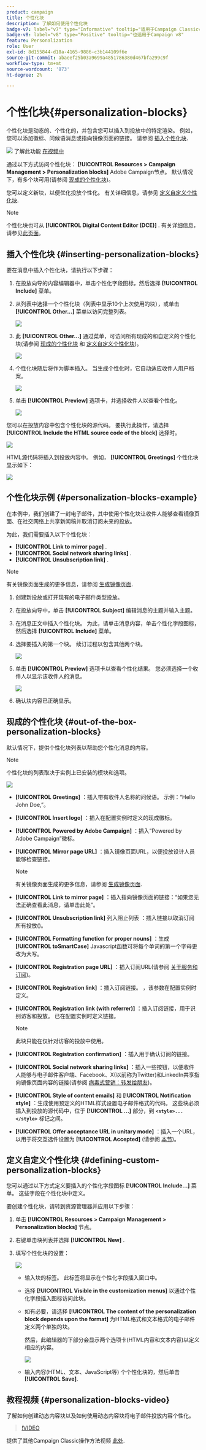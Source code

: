 ```yaml
---
product: campaign
title: 个性化块
description: 了解如何使用个性化块
badge-v7: label="v7" type="Informative" tooltip="适用于Campaign Classicv7"
badge-v8: label="v8" type="Positive" tooltip="也适用于Campaign v8"
feature: Personalization
role: User
exl-id: 8d155844-d18a-4165-9886-c3b144109f6e
source-git-commit: abaeef25b03a9699a4851786380d467bfa299c9f
workflow-type: tm+mt
source-wordcount: '873'
ht-degree: 2%

---
```


# 个性化块{#personalization-blocks}

个性化块是动态的、个性化的，并包含您可以插入到投放中的特定渲染。 例如，您可以添加徽标、问候语消息或指向镜像页面的链接。 请参阅 [插入个性化块](#inserting-personalization-blocks).

![](assets/do-not-localize/how-to-video.png) 了解此功能 [在视频中](#personalization-blocks-video)

通过以下方式访问个性化块： **[!UICONTROL Resources > Campaign Management > Personalization blocks]** Adobe Campaign节点。 默认情况下，有多个块可用(请参阅 [现成的个性化块](#out-of-the-box-personalization-blocks))。

您可以定义新块，以便优化投放个性化。 有关详细信息，请参见 [定义自定义个性化块](#defining-custom-personalization-blocks).

>[!NOTE]
>
>个性化块也可从 **[!UICONTROL Digital Content Editor (DCE)]** . 有关详细信息，请参见[此页面](../../web/using/editing-content.md#inserting-a-personalization-block)。

## 插入个性化块 {#inserting-personalization-blocks}

要在消息中插入个性化块，请执行以下步骤：

1. 在投放向导的内容编辑器中，单击个性化字段图标，然后选择 **[!UICONTROL Include]** 菜单。
1. 从列表中选择一个个性化块（列表中显示10个上次使用的块），或单击 **[!UICONTROL Other...]** 菜单以访问完整列表。

   ![](assets/s_ncs_user_personalized_block01.png)

1. 此 **[!UICONTROL Other...]** 通过菜单，可访问所有现成的和自定义的个性化块(请参阅 [现成的个性化块](#out-of-the-box-personalization-blocks) 和 [定义自定义个性化块](#defining-custom-personalization-blocks))。

   ![](assets/s_ncs_user_personalized_block02.png)

1. 个性化块随后将作为脚本插入。 当生成个性化时，它自动适应收件人用户档案。

   ![](assets/s_ncs_user_personalized_block03.png)

1. 单击 **[!UICONTROL Preview]** 选项卡，并选择收件人以查看个性化。

   ![](assets/s_ncs_user_personalized_block04.png)

您可以在投放内容中包含个性化块的源代码。 要执行此操作，请选择 **[!UICONTROL Include the HTML source code of the block]** 选择时。

![](assets/s_ncs_user_personalized_block05.png)

HTML源代码将插入到投放内容中。 例如， **[!UICONTROL Greetings]** 个性化块显示如下：

![](assets/s_ncs_user_personalized_block06.png)

## 个性化块示例 {#personalization-blocks-example}

在本例中，我们创建了一封电子邮件，其中使用个性化块让收件人能够查看镜像页面、在社交网络上共享新闻稿并取消订阅未来的投放。

为此，我们需要插入以下个性化块：

* **[!UICONTROL Link to mirror page]** .
* **[!UICONTROL Social network sharing links]** .
* **[!UICONTROL Unsubscription link]** .

>[!NOTE]
>
>有关镜像页面生成的更多信息，请参阅 [生成镜像页面](sending-messages.md#generating-the-mirror-page).

1. 创建新投放或打开现有的电子邮件类型投放。
1. 在投放向导中，单击 **[!UICONTROL Subject]** 编辑消息的主题并输入主题。
1. 在消息正文中插入个性化块。 为此，请单击消息内容，单击个性化字段图标，然后选择 **[!UICONTROL Include]** 菜单。
1. 选择要插入的第一个块。 续订过程以包含其他两个块。

   ![](assets/s_ncs_user_personalized_block_example.png)

1. 单击 **[!UICONTROL Preview]** 选项卡以查看个性化结果。 您必须选择一个收件人以显示该收件人的消息。

   ![](assets/s_ncs_user_personalized_block_example2.png)

1. 确认块内容已正确显示。

## 现成的个性化块 {#out-of-the-box-personalization-blocks}

默认情况下，提供个性化块列表以帮助您个性化消息的内容。

>[!NOTE]
>
>个性化块的列表取决于实例上已安装的模块和选项。

![](assets/s_ncs_user_personalized_block_list.png)

* **[!UICONTROL Greetings]** ：插入带有收件人名称的问候语。 示例：“Hello John Doe,”。
* **[!UICONTROL Insert logo]** ：插入在配置实例时定义的现成徽标。
* **[!UICONTROL Powered by Adobe Campaign]** ：插入“Powered by Adobe Campaign”徽标。
* **[!UICONTROL Mirror page URL]** ：插入镜像页面URL，以便投放设计人员能够检查链接。

  >[!NOTE]
  >
  >有关镜像页面生成的更多信息，请参阅 [生成镜像页面](sending-messages.md#generating-the-mirror-page).

* **[!UICONTROL Link to mirror page]** ：插入指向镜像页面的链接：“如果您无法正确查看此消息，请单击此处”。
* **[!UICONTROL Unsubscription link]** 列入阻止列表 ：插入链接以取消订阅所有投放()。
* **[!UICONTROL Formatting function for proper nouns]** ：生成 **[!UICONTROL toSmartCase]** Javascript函数可将每个单词的第一个字母更改为大写。
* **[!UICONTROL Registration page URL]** ：插入订阅URL(请参阅 [关于服务和订阅](about-services-and-subscriptions.md))。
* **[!UICONTROL Registration link]** ：插入订阅链接。 ，该参数在配置实例时定义。
* **[!UICONTROL Registration link (with referrer)]** ：插入订阅链接，用于识别访客和投放。 已在配置实例时定义链接。

  >[!NOTE]
  >
  >此块只能在仅针对访客的投放中使用。

* **[!UICONTROL Registration confirmation]** ：插入用于确认订阅的链接。
* **[!UICONTROL Social network sharing links]** ：插入一些按钮，以便收件人能够与电子邮件客户端、Facebook、X(以前称为Twitter)和LinkedIn共享指向镜像页面内容的链接(请参阅 [病毒式营销：转发给朋友](viral-and-social-marketing.md#viral-marketing--forward-to-a-friend))。
* **[!UICONTROL Style of content emails]** 和 **[!UICONTROL Notification style]** ：生成使用预定义的HTML样式设置电子邮件格式的代码。 这些块必须插入到投放的源代码中，位于 **[!UICONTROL ...]** 部分，到 **`<style>...</style>`** 标记之间。
* **[!UICONTROL Offer acceptance URL in unitary mode]** ：插入一个URL，以用于将交互选件设置为 **[!UICONTROL Accepted]** (请参阅 [本节](../../interaction/using/offer-analysis-report.md))。

## 定义自定义个性化块 {#defining-custom-personalization-blocks}

您可以通过以下方式定义要插入的个性化字段图标 **[!UICONTROL Include...]** 菜单。 这些字段在个性化块中定义。

要创建个性化块，请转到资源管理器并应用以下步骤：

1. 单击 **[!UICONTROL Resources > Campaign Management > Personalization blocks]** 节点。
1. 右键单击块列表并选择 **[!UICONTROL New]** .
1. 填写个性化块的设置：

   ![](assets/s_ncs_user_personalized_block.png)

   * 输入块的标签。 此标签将显示在个性化字段插入窗口中。
   * 选择 **[!UICONTROL Visible in the customization menus]** 以通过个性化字段插入图标访问此块。
   * 如有必要，请选择 **[!UICONTROL The content of the personalization block depends upon the format]** 为HTML格式和文本格式的电子邮件定义两个单独的块。

     然后，此编辑器的下部分会显示两个选项卡(HTML内容和文本内容)以定义相应的内容。

     ![](assets/s_ncs_user_personalized_block_b.png)

   * 输入内容(HTML、文本、JavaScript等) 个个性化块的，然后单击 **[!UICONTROL Save]**.

## 教程视频 {#personalization-blocks-video}

了解如何创建动态内容块以及如何使用动态内容块将电子邮件投放内容个性化。

>[!VIDEO](https://video.tv.adobe.com/v/24924?quality=12)

提供了其他Campaign Classic操作方法视频 [此处](https://experienceleague.adobe.com/docs/campaign-classic-learn/tutorials/overview.html?lang=zh-Hans).
